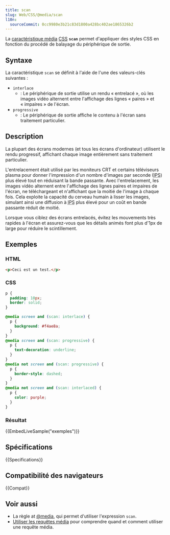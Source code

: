 ```yaml
---
title: scan
slug: Web/CSS/@media/scan
l10n:
  sourceCommit: 0cc9980e3b21c83d1800a428bc402ae1865326b2
---
```


La [caractéristique média](/fr/docs/Web/CSS/@media#caractéristiques_média) [CSS](/fr/docs/Web/CSS) **`scan`** permet d'appliquer des styles CSS en fonction du procédé de balayage du périphérique de sortie.

## Syntaxe

La caractéristique `scan` se définit à l'aide de l'une des valeurs-clés suivantes&nbsp;:

- `interlace`
  - : Le périphérique de sortie utilise un rendu «&nbsp;entrelacé&nbsp;», où les images vidéo alternent entre l'affichage des lignes «&nbsp;paires&nbsp;» et «&nbsp;impaires&nbsp;» de l'écran.
- `progressive`
  - : Le périphérique de sortie affiche le contenu à l'écran sans traitement particulier.

## Description

La plupart des écrans modernes (et tous les écrans d'ordinateur) utilisent le rendu progressif, affichant chaque image entièrement sans traitement particulier.

L'entrelacement était utilisé par les moniteurs CRT et certains téléviseurs plasma pour donner l'impression d'un nombre d'images par seconde (<abbr title="images par seconde">IPS</abbr>) plus élevé tout en réduisant la bande passante. Avec l'entrelacement, les images vidéo alternent entre l'affichage des lignes paires et impaires de l'écran, ne téléchargeant et n'affichant que la moitié de l'image à chaque fois. Cela exploite la capacité du cerveau humain à lisser les images, simulant ainsi une diffusion à <abbr title="images par seconde">IPS</abbr> plus élevé pour un coût en bande passante réduit de moitié.

Lorsque vous ciblez des écrans entrelacés, évitez les mouvements très rapides à l'écran et assurez-vous que les détails animés font plus d'1px de large pour réduire le scintillement.

## Exemples

### HTML

```html
<p>Ceci est un test.</p>
```

### CSS

```css
p {
  padding: 10px;
  border: solid;
}

@media screen and (scan: interlace) {
  p {
    background: #f4ae8a;
  }
}
@media screen and (scan: progressive) {
  p {
    text-decoration: underline;
  }
}
@media not screen and (scan: progressive) {
  p {
    border-style: dashed;
  }
}
@media not screen and (scan: interlaced) {
  p {
    color: purple;
  }
}
```

### Résultat

{{EmbedLiveSample("exemples")}}

## Spécifications

{{Specifications}}

## Compatibilité des navigateurs

{{Compat}}

## Voir aussi

- La règle at [@media](/fr/docs/Web/CSS/@media), qui permet d'utiliser l'expression `scan`.
- [Utiliser les requêtes média](/fr/docs/Web/CSS/CSS_media_queries/Using_media_queries) pour comprendre quand et comment utiliser une requête média.
